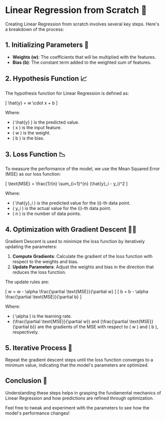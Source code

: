 # Linear Regression from Scratch 🚀

Creating Linear Regression from scratch involves several key steps. Here's a breakdown of the process:

## 1. Initializing Parameters 🎯

- **Weights (w)**: The coefficients that will be multiplied with the features.
- **Bias (b)**: The constant term added to the weighted sum of features.

## 2. Hypothesis Function 📈

The hypothesis function for Linear Regression is defined as:

\[ \hat{y} = w \cdot x + b \]

Where:
- \( \hat{y} \) is the predicted value.
- \( x \) is the input feature.
- \( w \) is the weight.
- \( b \) is the bias.

## 3. Loss Function 📉

To measure the performance of the model, we use the Mean Squared Error (MSE) as our loss function:

\[ \text{MSE} = \frac{1}{n} \sum_{i=1}^{n} (\hat{y}_i - y_i)^2 \]

Where:
- \( \hat{y}_i \) is the predicted value for the \(i\)-th data point.
- \( y_i \) is the actual value for the \(i\)-th data point.
- \( n \) is the number of data points.

## 4. Optimization with Gradient Descent 🏃‍♂️

Gradient Descent is used to minimize the loss function by iteratively updating the parameters:

1. **Compute Gradients**: Calculate the gradient of the loss function with respect to the weights and bias.
2. **Update Parameters**: Adjust the weights and bias in the direction that reduces the loss function.

The update rules are:

\[ w = w - \alpha \frac{\partial \text{MSE}}{\partial w} \]
\[ b = b - \alpha \frac{\partial \text{MSE}}{\partial b} \]

Where:
- \( \alpha \) is the learning rate.
- \(\frac{\partial \text{MSE}}{\partial w}\) and \(\frac{\partial \text{MSE}}{\partial b}\) are the gradients of the MSE with respect to \( w \) and \( b \), respectively.

## 5. Iterative Process 🔄

Repeat the gradient descent steps until the loss function converges to a minimum value, indicating that the model's parameters are optimized.

## Conclusion 🎉

Understanding these steps helps in grasping the fundamental mechanics of Linear Regression and how predictions are refined through optimization.

Feel free to tweak and experiment with the parameters to see how the model's performance changes!

